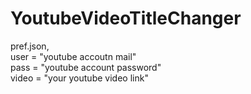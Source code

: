 # YoutubeVideoTitleChanger

pref.json,<br>
user = "youtube accoutn mail"<br>
pass = "youtube account password"<br>
video = "your youtube video link"<br>
